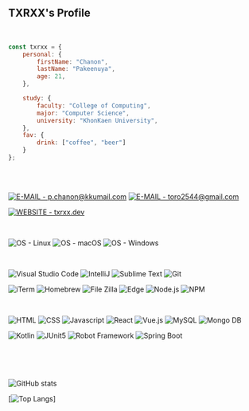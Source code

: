 
## TXRXX's Profile

<br>
<div class="cent">

<div class="badges">

</div>

```js
const txrxx = {
    personal: {
        firstName: "Chanon",
        lastName: "Pakeenuya",
        age: 21,
    },

    study: {
        faculty: "College of Computing",
        major: "Computer Science",
        university: "KhonKaen University",
    },
    fav: {
        drink: ["coffee", "beer"]
    }
};
```
<br>
<br>

[![E-MAIL - p.chanon@kkumail.com](https://img.shields.io/badge/EMAIL-p.chanon%40kkumail.com-blue?style=for-the-badge&logo=gmail&logoColor=blue)](mailto:p.chanon@kkumail.com)
[![E-MAIL - toro2544@gmail.com](https://img.shields.io/badge/EMAIL-toro2544%40gmail.com-blue?style=for-the-badge&logo=gmail&logoColor=blue)](mailto:toro2544@gmail.com)


[![WEBSITE - txrxx.dev](https://img.shields.io/badge/WEBSITE-txrxx.dev-blue?style=for-the-badge&logo=react&logoColor=blue)](https://txrxx.dev)

<br>

![OS - Linux](https://img.shields.io/badge/OS-Linux-blue?logo=linux&logoColor=white)
![OS - macOS](https://img.shields.io/badge/OS-macOS-blue?logo=apple&logoColor=white)
![OS - Windows](https://img.shields.io/badge/OS-Windows-blue?logo=windows&logoColor=white)

<br>

![Visual Studio Code](https://img.shields.io/badge/Visual_Studio_Code-black?logo=visual-studio-code&logoColor=%23007ACC)
![IntelliJ](https://img.shields.io/badge/IntelliJ-black?logo=intellij-idea&logoColor=white)
![Sublime Text](https://img.shields.io/badge/Sublime_Text-black?logo=sublime-text)
![Git](https://img.shields.io/badge/Git-black?logo=git)

![iTerm](https://img.shields.io/badge/_-iTerm-black?logo=iterm2&logoColor=white)
![Homebrew](https://img.shields.io/badge/Homebrew-black?logo=homebrew)
![File Zilla](https://img.shields.io/badge/File_Zilla-black?logo=filezilla&logoColor=white)
![Edge](https://img.shields.io/badge/Edge-black?logo=microsoft-edge&logoColor=white)
![Node.js](https://img.shields.io/badge/Node.js-black?logo=node.js)
![NPM](https://img.shields.io/badge/NPM-black?logo=npm)

<br>

![HTML](https://img.shields.io/badge/HTML-black?logo=html5)
![CSS](https://img.shields.io/badge/CSS-black?logo=css3&logoColor=blue)
![Javascript](https://img.shields.io/badge/Javascript-black?logo=javascript)
![React](https://img.shields.io/badge/React-black?logo=react)
![Vue.js](https://img.shields.io/badge/Vue.js-black?logo=vue.js)
![MySQL](https://img.shields.io/badge/MySQL-black?logo=mysql)
![Mongo DB](https://img.shields.io/badge/Mongo_DB-black?logo=mongodb)

![Kotlin](https://img.shields.io/badge/Kotlin-black?logo=kotlin)
![JUnit5](https://img.shields.io/badge/JUnit5-black?logo=junit5)
![Robot Framework](https://img.shields.io/badge/Robot_Framework-black?logo=Robot+Framework)
![Spring Boot](https://img.shields.io/badge/Spring_Boot-black?logo=spring-boot)

<br>
<br>
<br>
<div class="row">

![GitHub stats](https://github-readme-stats.vercel.app/api?username=TXRXX&count_private=true&show_icons=true)

[![Top Langs](https://github-readme-stats.vercel.app/api/top-langs/?username=TXRXX&layout=compact)]

<!-- </div> -->
</div>
